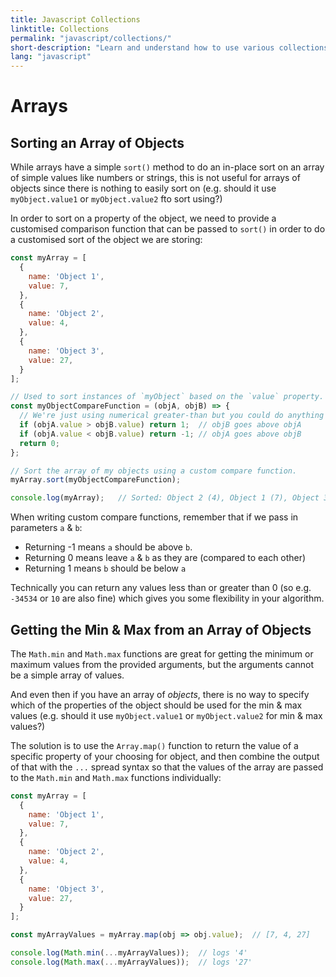 ```yaml
---
title: Javascript Collections
linktitle: Collections
permalink: "javascript/collections/"
short-description: "Learn and understand how to use various collections - for example Arrays and Maps - in Javascript."
lang: "javascript"
---
```


# Arrays

## Sorting an Array of Objects

While arrays have a simple `sort()` method to do an in-place sort on an array of
simple values like numbers or strings, this is not useful for arrays of objects
since there is nothing to easily sort on (e.g. should it use `myObject.value1`
or `myObject.value2` fto sort using?)

In order to sort on a property of the object, we need to provide a customised
comparison function that can be passed to `sort()` in order to do a customised
sort of the object we are storing:

```javascript
const myArray = [
  {
    name: 'Object 1',
    value: 7,
  },
  {
    name: 'Object 2',
    value: 4,
  },
  {
    name: 'Object 3',
    value: 27,
  }
];

// Used to sort instances of `myObject` based on the `value` property.
const myObjectCompareFunction = (objA, objB) => {
  // We're just using numerical greater-than but you could do anything here.
  if (objA.value > objB.value) return 1;  // objB goes above objA
  if (objA.value < objB.value) return -1; // objA goes above objB
  return 0;
};

// Sort the array of my objects using a custom compare function.
myArray.sort(myObjectCompareFunction);

console.log(myArray);	// Sorted: Object 2 (4), Object 1 (7), Object 3 (27)
```

When writing custom compare functions, remember that if we pass in parameters
`a` & `b`:
 * Returning -1 means `a` should be above `b`.
 * Returning 0 means leave `a` & `b` as they are (compared to each other)
 * Returning 1 means `b` should be below `a`

Technically you can return any values less than or greater than 0 (so e.g. `-34534` or `10` are also fine) which gives you some flexibility in your algorithm.

## Getting the Min & Max from an Array of Objects

The `Math.min` and `Math.max` functions are great for getting the minimum or
maximum values from the provided arguments, but the arguments cannot be a simple
array of values.

And even then if you have an array of *objects*, there is no way to specify
which of the properties of the object should be used for the min & max values
(e.g. should it use `myObject.value1` or `myObject.value2` for min & max
values?)

The solution is to use the `Array.map()` function to return the value of a specific
property of your choosing for object, and then combine the output of that with
the  `...` spread syntax so that the values of the array are passed to the
`Math.min` and `Math.max` functions individually:

```javascript
const myArray = [
  {
    name: 'Object 1',
    value: 7,
  },
  {
    name: 'Object 2',
    value: 4,
  },
  {
    name: 'Object 3',
    value: 27,
  }
];

const myArrayValues = myArray.map(obj => obj.value);  // [7, 4, 27]

console.log(Math.min(...myArrayValues));  // logs '4'
console.log(Math.max(...myArrayValues));  // logs '27'
```
